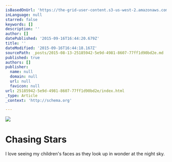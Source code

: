 ```yaml
---
isBasedOnUrl: 'https://the-grid-user-content.s3-us-west-2.amazonaws.com/99990bb9-1f0d-405a-9bbb-ece0698d179a.png'
inLanguage: null
starred: false
keywords: []
description: ''
author: []
datePublished: '2015-09-16T16:44:20.679Z'
title: ''
dateModified: '2015-09-16T16:44:18.167Z'
sourcePath: _posts/2015-08-13-25185942-5e9d-4981-8607-77ff1d90bd2e.md
published: true
authors: []
publisher:
  name: null
  domain: null
  url: null
  favicon: null
url: 25185942-5e9d-4981-8607-77ff1d90bd2e/index.html
_type: Article
_context: 'http://schema.org'

---
```

![](https://the-grid-user-content.s3-us-west-2.amazonaws.com/99990bb9-1f0d-405a-9bbb-ece0698d179a.png)

# 

# Chasing Stars

I love seeing my children's faces as they look up in wonder at the night sky.
